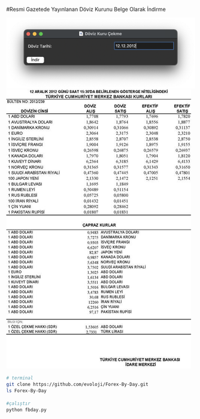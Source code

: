 #Resmi Gazetede Yayınlanan Döviz Kurunu Belge Olarak İndirme

<img src="https://github.com/evoloji/Forex-By-Day/blob/master/2.png" alt="Resim 2"/>
<img src="https://github.com/evoloji/Forex-By-Day/blob/master/1.png" alt="Resim 1"/>




```sh
# terminal
git clone https://github.com/evoloji/Forex-By-Day.git
ls Forex-By-Day

#çalıştır
python fbday.py

```
